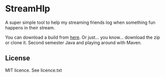 # StreamHlp

A super simple tool to help my streaming friends log when something fun happens in their stream. 

You can download a build from [here](http://alacho.no/utils/StreamHlp.jar). Or just... you know... download the zip or clone it.
Second semester Java and playing around with Maven.

## License
MIT licence. See licence.txt
